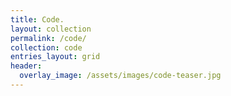 ```yaml
---
title: Code.
layout: collection
permalink: /code/
collection: code
entries_layout: grid
header:
  overlay_image: /assets/images/code-teaser.jpg
---
```

